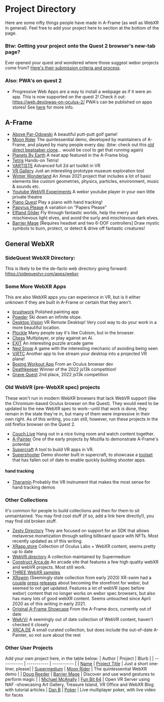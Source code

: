 # Project Directory
Here are some nifty things people have made in A-Frame (as well as WebXR in general). Feel free to add your project here to section at the bottom of the page.
### Btw: Getting your project onto the Quest 2 browser's new-tab page?
Ever opened your quest and wondered where those suggest webxr projects come from? [Here's their submission criteria and process](https://developer.oculus.com/documentation/oculus-browser/browser-new-tab/).
### Also: PWA's on quest 2
- Progressive Web Apps are a way to install a webpage as if it were an app. This is now supported on the quest 2! Check it out:
https://web.dev/pwas-on-oculus-2/
PWA's can be published on apps stores! See [here](https://pwabuilder.com/) for more info.
## A-Frame
* [Above Par-Odowski](https://aboveparadowski.com/)
A beautiful putt-putt golf game!
* [Moon Rider](https://moonrider.xyz/)
The quintessential demo, developed by maintainers of A-Frame, and played by many people every day. (btw: check out this [old direct beatsaber clone](https://github.com/sidequestlegend/supersaber)... would be cool to get that running again)
* [Planets By Earth](https://www.kodub.com/apps/planetsbyearth)
A neat app featured in the A-Frame blog.
* [Tetris](https://blocksarcade.xyz/)
Hands-on Tetris!
* [VARTISTE](https://vartiste.xyz/)
Advanced full 2d art toolkit in VR
* [VR Gallery](https://vrgallery.co/)
Just an interesting prototype museum exploration tool
* [Winter Wonderland](https://diarmidmackenzie.github.io/christmas-scene/)
An Xmas 2021 project that includes a lot of basic elements like custom geometries, physics, particles, environment, music & sounds etc.
* [Youtube WebVR Experiments](https://youtube-experiments.glitch.me/)
A webxr youtube player in your own little private theatre
* [Piano Quest](https://gftruj.github.io/hand.tracking.controls.extras/examples/piano.html)
Play a piano with hand tracking!
* [Papyrus Please](https://js13kgames.com/games/papyrus-please/index.html)
A variation on "Papers Please"
* [Elfland Glider](https://dougreeder.github.io/elfland-glider/)
Fly through fantastic worlds, help the merry and mischievous light elves, and avoid the surly and mischievous dark elves.
* [Barrier Mage](https://dougreeder.github.io/barrier-mage/) [Requires headset and two 6-DOF controllers]
Draw mystic symbols to burn, protect, or detect & drive off fantastic creatures!
## General WebXR
### SideQuest WebXR Directory:
This is likely to be the de-facto web directory going forward:
https://sidequestvr.com/apps/webxr
### Some More WebXR Apps
This are also WebXR apps you can experience in VR, but is it either unknown if they are built in A-Frame or certain that they aren't.
* [brushwork](https://brushworkvr.com/paint)
Polished painting app
* [Powder](https://tyrovr.com/powder/)
Ski down an infinite slope.
* [Desktop Vision](https://desktop.vision)
VR Remote Desktop! Very cool way to do your work in a more beautiful location.
* [Plockle](https://plockle.com/)
Many people say it's like Cubism, but in the browser.
* [Chess](https://constructarca.de/game/construct-chess/)
Multiplayer, or play against an AI.
* [EXIT](https://constructarca.de/game/exit/)
An interesting puzzle arcade game
* [Ned Snow](https://constructarca.de/game/ned-snow/)
A game with the interesting mechanic of avoiding being seen
* [ViRTC](https://virtc.app/)
Another app to live stream your desktop into a projected VR plane!
* [Boxing Workout App](https://davehill00.github.io/box/dist/)
From an Oculus browser dev
* [Deathkeeper](https://js13kgames.com/games/deathkeeper/index.html)
Winner of the 2022 js13k competition!
* [Grave Quest](https://js13kgames.com/games/grave-quest/index.html)
2nd place, 2022 js13k competition
### Old WebVR (pre-WebXR spec) projects
These won't run in modern WebXR browsers that lack WebVR support (like the Chromium-based Oculus browser on the Quest). They would need to be updated to the new WebXR spec to work--until that work is done, they remain in the state they're in, but many of them were impressive in their own right. As of this writing, you can still, however, run these projects in the old firefox browser on the Quest 2.
* [Couch.Live](https://couch.live/)
Hang out in a nice living room and watch content together.
* [A-Painter](https://aframe.io/a-painter)
One of the early projects by Mozilla to demonstrate A-Frame's potential
* [Supercraft](https://supermedium.com/supercraft/)
A tool to build VR apps in VR.
* [Supershooter](https://supermedium.com/aframe-super-shooter-kit/examples/supercraft/)
Demo shooter built in supercraft, to showcase a [toolset](https://github.com/supermedium/aframe-super-shooter-kit) that has fallen out of date to enable quickly building shooter apps.
#### hand tracking
* [Theramin](https://vrtheremin.glitch.me/)
Probably the VR instrument that makes the most sense for hand tracking demos
### Other Collections
It's common for people to build collections and then for them to sit unmaintained. You may find cool stuff (if so, add a link here directly!), you may find old broken stuff.
* [Zesty Directory](https://zestymarket.github.io/zesty-directory/)
They are focused on support for an SDK that allows metaverse monetization through selling billboard space with NFTs. Most recently updated as of this writing.
* [XRapp.store](https://xrapp.store/)
Collection of Oculus Labs + WebXR content, seems pretty up to date
* [WebVR.directory](https://webvr.directory/)
A collection maintained by Supermedium
* [Construct Arca.de](https://constructarca.de/vr/)
An arcade site that features a few high quality webXR and webVR projects. Most still work.
* [THREE WebXR samples](https://threejs.org/examples/?q=webxr#webxr_ar_paint)
* [XRswim](https://xrswim.com/)
(Seemingly stale collection from early 2020)
XR-swim had a [couple](https://www.roadtovr.com/xr-swim-webxr-platform-store/) [press](https://vrscout.com/news/xr-swim-web-vr-ar-platform/) [releases](https://servreality.com/news/xr-swim-a-free-platform-for-content-webxr/) about becoming the storefront for webxr, but seemed to not get updated. Features a lot of webVR (spec before webxr) content that no longer works on webxr spec browsers, but also has many lots of good webXR content. Seems untouched since April 2020 as of this writing in early 2021.
* [Original A-Frame Showcase](https://aframe.io/showcase/)
From the A-Frame docs, currently out of date
* [WeArVr](https://www.wearvr.com/browse/newest?device=webvr)
A seemingly out of date collection of WebVR content, haven't checked it closely
* [XRCA.DE](http://XRca.de)
A small curated collection, but does include the out-of-date A-Painter, so not sure about the rest
### Other User Projects
Add your own project here, in the table below:
| Author | Project | Blurb |
| ----------- | ----------- | ----------- |
| [Name](http://kylebaker.io) | [Project Title](https://aframe.wiki/e/en/cool-projects) | Just a short one-liner, please|
| [Supermedium](https://www.supermedium.com/) | [Moon Rider](https://moonrider.xyz/) | The quintessential WebXR demo |
| [Doug Reeder](https://github.com/DougReeder) | [Barrier Mage](https://dougreeder.github.io/barrier-mage/) | Discover and use wand gestures to perform magic |
| [Michael McAnally](http://michaelmcanally.info/) | [Fun Bit 64](https://funbit64.com/) | Open VR Server using NAF -showcasing Art Gallery, Treasure Island, VR Office and WebXR Blog with tutorial articles
| [Dan B](http://danb.io) | [Poker](https://danb.io/pokxr/) | Live multiplayer poker, with live video for faces

